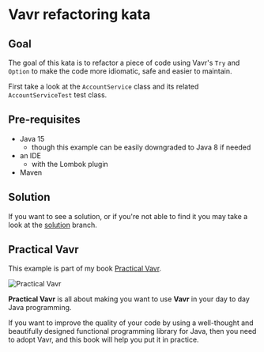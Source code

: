 # Vavr refactoring kata

## Goal

The goal of this kata is to refactor a piece of code using Vavr's `Try` and `Option` to make the code more idiomatic, safe and easier to maintain.

First take a look at the `AccountService` class and its related `AccountServiceTest` test class.

## Pre-requisites

* Java 15
  * though this example can be easily downgraded to Java 8 if needed
* an IDE
  * with the Lombok plugin
* Maven    

## Solution

If you want to see a solution, or if you're not able to find it you may take a look at the [solution](https://github.com/agrison/vavr-try-refactoring/tree/solution) branch.

## Practical Vavr

This example is part of my book [Practical Vavr](https://leanpub.com/practical-vavr).

![Practical Vavr](https://d2sofvawe08yqg.cloudfront.net/practical-vavr/hero?1607247071)

**Practical Vavr** is all about making you want to use **Vavr** in your day to day Java programming.

If you want to improve the quality of your code by using a well-thought and beautifully designed functional programming 
library for Java, then you need to adopt Vavr, and this book will help you put it in practice.